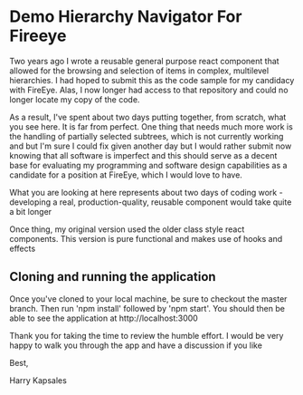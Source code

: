 # Demo Hierarchy Navigator For Fireeye

Two years ago I wrote a reusable general purpose react component that allowed for the browsing and selection of items in complex, multilevel hierarchies.  I had hoped to submit this as the code sample for my candidacy with FireEye. Alas, I now longer had access to that repository and could no longer locate my copy of the code.

As a result, I've spent about two days putting together, from scratch, what you see here. It is far from perfect. One thing that needs much more work is the handling of partially selected subtrees, which is not currently working and but I'm sure I could fix given another day but I would rather submit now knowing that all software is imperfect and this should serve as a decent base for evaluating my programming and software design capabilities as a candidate for a position at FireEye, which I would love to have.

What you are looking at here represents about two days of coding work - developing a real, production-quality, reusable component would take quite a bit longer

Once thing, my original version used the older class style react components.  This version is pure functional and makes use of hooks and effects

## Cloning and running the application

Once you've cloned to your local machine, be sure to checkout the master branch.  Then run 'npm install'  followed by 'npm start'.   You should then be able to see the application at http://localhost:3000

Thank you for taking the time to review the humble effort.  I would be very happy to walk you through the app and have a discussion if you like

Best,

Harry Kapsales
